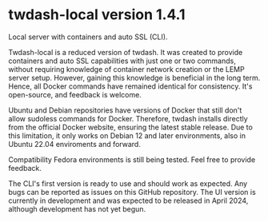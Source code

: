 # twdash-local version 1.4.1
Local server with containers and auto SSL (CLI).

Twdash-local is a reduced version of twdash. It was created to provide containers and auto SSL capabilities with just one or two commands, without requiring knowledge of container network creation or the LEMP server setup. However, gaining this knowledge is beneficial in the long term. Hence, all Docker commands have remained identical for consistency. It's open-source, and feedback is welcome.

Ubuntu and Debian repositories have versions of Docker that still don't allow sudoless commands for Docker. Therefore, twdash installs directly from the official Docker website, ensuring the latest stable release. Due to this limitation, it only works on Debian 12 and later environments, also in Ubuntu 22.04 enviroments and forward.

Compatibility Fedora environments is still being tested. Feel free to provide feedback.

The CLI's first version is ready to use and should work as expected. Any bugs can be reported as issues on this GitHub repository. The UI version is currently in development and was expected to be released in April 2024, although development has not yet begun.
